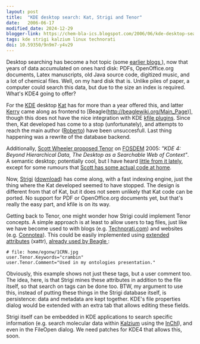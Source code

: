 ```yaml
---
layout: post
title:  "KDE desktop search: Kat, Strigi and Tenor"
date:   2006-06-17
modified_date: 2024-12-29
blogger-link: https://chem-bla-ics.blogspot.com/2006/06/kde-desktop-search-kat-strigi-and.html
tags: kde strigi kalzium linux technorati
doi: 10.59350/9n9m7-y4v29
---
```


Desktop searching has become a hot topic (some [earlier <i class="fa-solid fa-recycle fa-xs"></i>](https://chem-bla-ics.linkedchemistry.info/2006/05/26/molecular-indexing-on-kde-and-osx.html)
[blogs <i class="fa-solid fa-recycle fa-xs"></i>](https://chem-bla-ics.linkedchemistry.info/2005/11/07/ubuntu-dapper-will-include-chemistry.html)), now that years of data accumulated on ones
hard disk: PDFs, OpenOffice.org documents, Latex manuscripts, old Java source code, digitized music, and a lot of chemical files. Well,
on my hard disk that is. Unlike piles of paper, a computer could search this data, but due to the size an index is required. What's KDE4
going to offer?

For the [KDE](http://www.kde.org/) desktop [Kat](http://kat.mandriva.com/) has for more than a year offered this, and latter
[Kerry](http://www.kde-apps.org/content/show.php?content=36832) came along as frontend to [Beagle(http://beaglewiki.org/Main_Page)],
though this does not have the nice integration with KDE [kfile plugins](http://developer.kde.org/documentation/tutorials/kfile-plugin/t1.html).
Since then, Kat developed has come to a stop (unfortunately), and attempts to reach the main author
([Roberto](mailto:roberto.cappuccio@gmail.com)) have been unsuccesfull. Last thing happening was a rewrite of the database backend.

Additionally, [Scott Wheeler proposed Tenor](http://dot.kde.org/1109163846/) on [FOSDEM](http://www.fosdem.org/) 2005:
*"KDE 4: Beyond Hierarchical Data, The Desktop as a Searchable Web of Context"*. A semantic desktop; potentially cool, but I have heard
[little from it lately](http://www.kdedevelopers.org/blog/72?from=10), except for some rumours that
[Scott has some actual code at home](http://mail.kde.org/pipermail/klink/2006-April/000133.html).

Now, [Strigi](http://www.vandenoever.info/software/strigi/) ([download](http://www.kde-look.org/content/show.php?content=40889)) has come along,
with a fast indexing engine, just the thing where the Kat developed seemed to have stopped. The design is different from that of Kat, but it
does not seem unlikely that Kat code can be ported. No support for PDF or OpenOffice.org documents yet, but that's really the easy part, and
kfile is on its way.

Getting back to Tenor, one might wonder how Strigi could implement Tenor concepts. A simple approach is at least to allow users to tag files,
just like we have become used to with blogs (e.g. [Technorati.com](http://www.technorati.com/)) and websites (e.g.
[Connotea](http://www.connotea.org/)). This could be easily implemented using [extended attributes](http://wiki.linuxquestions.org/wiki/Extended_attributes)
(xattr), [already used by Beagle <i class="fa-solid fa-recycle fa-xs"></i>](https://chem-bla-ics.linkedchemistry.info/2006/05/26/molecular-indexing-on-kde-and-osx.html):

```
# file: home/egonw/1CRN.jpg
user.Tenor.Keywords="crambin"
user.Tenor.Comment="Used in my ontologies presentation."
```

Obviously, this example shows not just these tags, but a user comment too. The idea, here, is that Strigi mines these attributes in
addition to the file itself, so that search on tags can be done too. BTW, my argument to use this, instead of putting these things
in the Strigi database itself, is persistence: data and metadata are kept together. KDE's file properties dialog would be extended
with an extra tab that allows editing these fields.

Strigi itself can be embedded in KDE applications to search specific information (e.g. search molecular data within
[Kalzium](http://cniehaus.livejournal.com/23010.html) using the [InChI](http://www.iupac.org/inchi/)), and even in the FileOpen dialog.
We need patches for KDE4 that allows this, soon.
